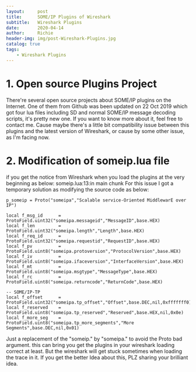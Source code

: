 ```yaml
---
layout:     post
title:      SOME/IP Plugins of Wireshark
subtitle:   Wireshark Plugins
date:       2020-04-14
author:     Richie
header-img: img/post-Wireshark-Plugins.jpg
catalog: true
tags:
    - Wireshark Plugins
---
```


# 1.	Open source Plugins Project
There're several open source projects about SOME/IP plugins on the Internet. One of them from Github was been updated on 22 Oct 2019 which got four lua files including SD and normal SOME/IP message decoding scripts, it's pretty new one. If you want to know more about it, feel free to contact me. Cause maybe there's a little bit compatibility issue between this plugins and the latest version of Wireshark, or cause by some other issue, as I'm facing now.
# 2.	Modification of someip.lua file
if you get the notice from Wireshark when you load the plugins at the very beginning as below:
someip.lua:13:in main chunk
 For this issue I got a temporary solution as modifying the source code as below:
```
p_someip = Proto("someipa","Scalable service-Oriented MiddlewarE over IP")

local f_msg_id      = ProtoField.uint32("someipa.messageid","MessageID",base.HEX)
local f_len         = ProtoField.uint32("someipa.length","Length",base.HEX)
local f_req_id      = ProtoField.uint32("someipa.requestid","RequestID",base.HEX)
local f_pv          = ProtoField.uint8("someipa.protoversion","ProtocolVersion",base.HEX)
local f_iv          = ProtoField.uint8("someipa.ifaceversion","InterfaceVersion",base.HEX)
local f_mt          = ProtoField.uint8("someipa.msgtype","MessageType",base.HEX)
local f_rc          = ProtoField.uint8("someipa.returncode","ReturnCode",base.HEX)

-- SOME/IP-TP
local f_offset      = ProtoField.uint32("someipa.tp_offset","Offset",base.DEC,nil,0xfffffff0)
local f_reserved    = ProtoField.uint8("someipa.tp_reserved","Reserved",base.HEX,nil,0x0e)
local f_more_seg    = ProtoField.uint8("someipa.tp_more_segments","More Segments",base.DEC,nil,0x01)
```
Just a replacement of the "someip." by "someipa." to avoid the Proto bad argument.
this can bring you get the plugins in your wireshark loading correct at least.
But the wireshark will get stuck sometimes when loading the trace in it.
If you get the better Idea about this, PLZ sharing your brilliant idea.




